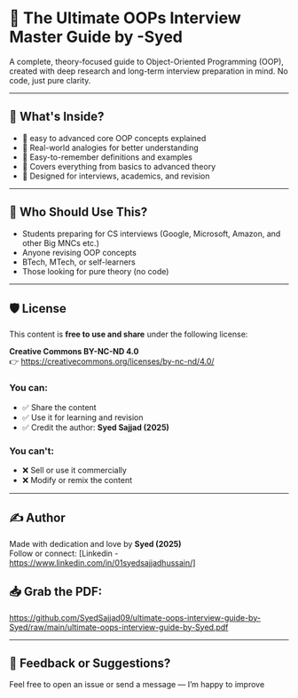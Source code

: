 # 🧠 The Ultimate OOPs Interview Master Guide by -Syed

A complete, theory-focused guide to Object-Oriented Programming (OOP), created with deep research and long-term interview preparation in mind. No code, just pure clarity.

---

## 📘 What's Inside?

- 🔹 easy to advanced core OOP concepts explained
- 🔹 Real-world analogies for better understanding
- 🔹 Easy-to-remember definitions and examples
- 🔹 Covers everything from basics to advanced theory
- 🔹 Designed for interviews, academics, and revision

---

## 📌 Who Should Use This?

- Students preparing for CS interviews (Google, Microsoft, Amazon, and other Big MNCs etc.)
- Anyone revising OOP concepts
- BTech, MTech, or self-learners
- Those looking for pure theory (no code)

---

## 🛡️ License

This content is **free to use and share** under the following license:

**Creative Commons BY-NC-ND 4.0**  
👉 https://creativecommons.org/licenses/by-nc-nd/4.0/

### You **can**:
- ✅ Share the content
- ✅ Use it for learning and revision
- ✅ Credit the author: **Syed Sajjad (2025)**

### You **can't**:
- ❌ Sell or use it commercially
- ❌ Modify or remix the content

---

## ✍️ Author

Made with dedication and love by **Syed (2025)**  
Follow or connect: [Linkedin - https://www.linkedin.com/in/01syedsajjadhussain/] 

## 📥 Grab the PDF:  
https://github.com/SyedSajjad09/ultimate-oops-interview-guide-by-Syed/raw/main/ultimate-oops-interview-guide-by-Syed.pdf


---

## 💬 Feedback or Suggestions?

Feel free to open an issue or send a message — I’m happy to improve
